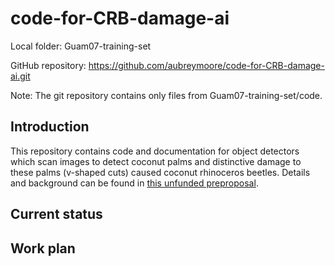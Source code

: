 # code-for-CRB-damage-ai

Local folder: Guam07-training-set

GitHub repository: <https://github.com/aubreymoore/code-for-CRB-damage-ai.git>

Note: The git repository contains only files from Guam07-training-set/code.

## Introduction

This repository contains code and documentation for object detectors which scan images to detect coconut palms and distinctive damage to these palms (v-shaped cuts) caused coconut rhinoceros beetles. 
Details and background can be found in [this unfunded preproposal](https://aubreymoore.github.io/serdp-crb-damage/preproposal.pdf).

## Current status

## Work plan

